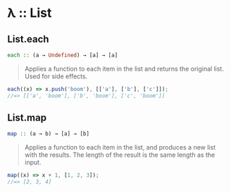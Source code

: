 # λ :: List

## List.each

```haskell
each :: (a → Undefined) → [a] → [a]
```

> Applies a function to each item in the list and returns the original list. Used for side effects.

```javascript
each((x) => x.push('boom'), [['a'], ['b'], ['c']]);
//=> [['a', 'boom'], ['b', 'boom'], ['c', 'boom']]
```

## List.map

```haskell
map :: (a → b) → [a] → [b]
```

> Applies a function to each item in the list, and produces a new list with the results. The length of the result is the same length as the input.

```javascript
map((x) => x + 1, [1, 2, 3]);
//=> [2, 3, 4]
```
